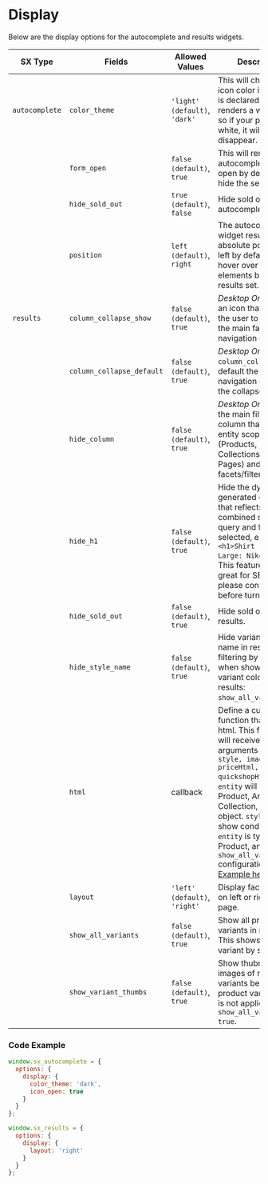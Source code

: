 # Display

Below are the display options for the autocomplete and results widgets.

| SX Type | Fields | Allowed Values | Description |
| -- | -- | -- | -- |
| `autocomplete` | `color_theme` | `'light' (default)`, `'dark'` | This will change the icon color if `icon_open` is declared. `dark` renders a white icon, so if your page is white, it will disappear. |
| | `form_open` | `false (default)`, `true` | This will render the autocomplete form open by default, and hide the search icon. |
| | `hide_sold_out` | `true (default)`, `false` | Hide sold out items in autocomplete results. |
| | `position` | `left (default)`, `right` | The autocomplete widget results are absolute positioned left by default to hover over any elements below the results set. |
| `results` | `column_collapse_show` | `false (default)`, `true` | _Desktop Only_ - Show an icon that allows the user to collapse the main facet and navigation column. |
| | `column_collapse_default` | `false (default)`, `true` | _Desktop Only_ - If `column_collapse_show`, default the facet and navigation column to the collapsed state. |
| | `hide_column` | `false (default)`, `true` | _Desktop Only_ - Hide the main filtering column that contains entity scopes (Products, Collections, Articles, Pages) and all facets/filters. |
| | `hide_h1` | `false (default)`, `true` | Hide the dynamically generated `<h2>` tag that reflects the combined search query and facets selected, e.g. `<h1>Shirt : Green : Large: Nike</h1>`. This feature is really great for SEO, so please consider that before turning it off. |
| | `hide_sold_out` | `false (default)`, `true` | Hide sold out items in results. |
| | `hide_style_name` | `false (default)`, `true` | Hide variant style name in results when filtering by color, or when showing all variant colors in results: `show_all_variants`. |
| | `html` | callback | Define a custom function that returns html. This function will receive arguments `(entity, style, imageHtml, priceHtml, quickshopHtml)`. `entity` will be the Product, Article, Collection, or Page object. `style` will show conditionally if `entity` is type Product, and using `show_all_variants` configuration. [Example here >](custom-html.md) |
| | `layout` | `'left' (default)`, `'right'` | Display facets column on left or right of the page. |
| | `show_all_variants` | `false (default)`, `true` | Show all product variants in results. This shows a single variant by style. |
| | `show_variant_thumbs` | `false (default)`, `true` | Show thubmnail images of remaining variants below main product variant. This is not applicable if `show_all_variants: true`. |

### Code Example

```javascript
window.sx_autocomplete = {
  options: {
    display: {
      color_theme: 'dark',
      icon_open: true
    }
  }
};

window.sx_results = {
  options: {
    display: {
      layout: 'right'
    }
  }
};
```
